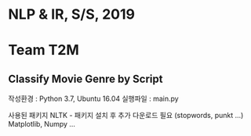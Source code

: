 # NLP & IR, S/S, 2019
# Team T2M

## Classify Movie Genre by Script

작성환경 : Python 3.7, Ubuntu 16.04
실행파일 : main.py 


사용된 패키지
NLTK - 패키지 설치 후 추가 다운로드 필요 (stopwords, punkt ...)
Matplotlib, Numpy ...
